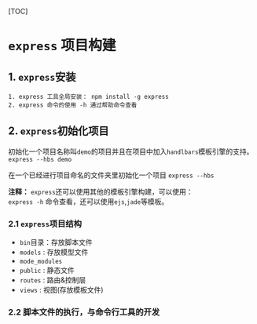[TOC]

# `express` 项目构建

## 1. `express`安装

```
1. express 工具全局安装： npm install -g express
2. express 命令的使用 -h 通过帮助命令查看  

```

## 2. `express`初始化项目

初始化一个项目名称叫`demo`的项目并且在项目中加入`handlbars`模板引擎的支持。   
`express --hbs demo`  

在一个已经进行项目命名的文件夹里初始化一个项目
`express --hbs`

**注释：** `express`还可以使用其他的模板引擎构建，可以使用：   
`express -h` 命令查看，还可以使用`ejs`,`jade`等模板。  

### 2.1 `express`项目结构

- `bin`目录：存放脚本文件
- `models` : 存放模型文件
- `mode_modules`
- `public` : 静态文件
- `routes` : 路由&控制层
- `views`  : 视图(存放模板文件)

### 2.2 脚本文件的执行，与命令行工具的开发  